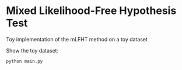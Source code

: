 # Mixed Likelihood-Free Hypothesis Test

Toy implementation of the mLFHT method on a toy dataset

Show the toy dataset:

```bash
python main.py
```
